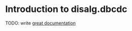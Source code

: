 # Introduction to disalg.dbcdc

TODO: write [great documentation](http://jacobian.org/writing/what-to-write/)
